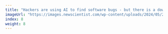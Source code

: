 ```yaml
---
title: "Hackers are using AI to find software bugs - but there is a downside"
imageUrl: "https://images.newscientist.com/wp-content/uploads/2024/05/28144505/SEI_205388489.jpg?width=600"
index: 8
weight: 8
---
```


